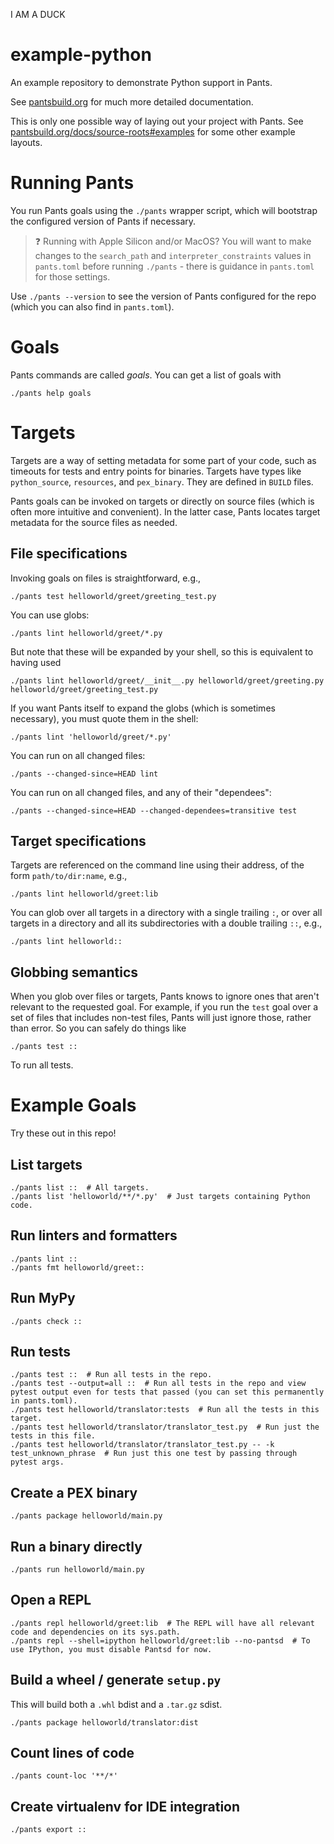 I AM A DUCK

# example-python
An example repository to demonstrate Python support in Pants.

See [pantsbuild.org](https://www.pantsbuild.org/docs) for much more detailed documentation.

This is only one possible way of laying out your project with Pants. See 
[pantsbuild.org/docs/source-roots#examples](https://www.pantsbuild.org/docs/source-roots#examples) for some other
example layouts.

# Running Pants

You run Pants goals using the `./pants` wrapper script, which will bootstrap the
configured version of Pants if necessary.

> :question: Running with Apple Silicon and/or MacOS? You will want to make changes to the `search_path` and
`interpreter_constraints` values in `pants.toml` before running `./pants` - there is guidance in `pants.toml`
for those settings.

Use `./pants --version` to see the version of Pants configured for the repo (which you can also find
in `pants.toml`).

# Goals

Pants commands are called _goals_. You can get a list of goals with

```
./pants help goals
```

# Targets

Targets are a way of setting metadata for some part of your code, such as timeouts for tests and 
entry points for binaries. Targets have types like `python_source`, `resources`, and 
`pex_binary`. They are defined in `BUILD` files.

Pants goals can be invoked on targets or directly on source files (which is often more intuitive and convenient).
In the latter case, Pants locates target metadata for the source files as needed.

## File specifications

Invoking goals on files is straightforward, e.g.,

```
./pants test helloworld/greet/greeting_test.py
```

You can use globs:

```
./pants lint helloworld/greet/*.py
```

But note that these will be expanded by your shell, so this is equivalent to having used

```
./pants lint helloworld/greet/__init__.py helloworld/greet/greeting.py helloworld/greet/greeting_test.py
```

If you want Pants itself to expand the globs (which is sometimes necessary), you must quote them in the shell:

```
./pants lint 'helloworld/greet/*.py'
```

You can run on all changed files:

```
./pants --changed-since=HEAD lint
```

You can run on all changed files, and any of their "dependees":

```
./pants --changed-since=HEAD --changed-dependees=transitive test
```

## Target specifications

Targets are referenced on the command line using their address, of the form `path/to/dir:name`, e.g.,

```
./pants lint helloworld/greet:lib
```

You can glob over all targets in a directory with a single trailing `:`, or over all targets in a directory
and all its subdirectories with a double trailing `::`, e.g.,

```
./pants lint helloworld::
```

## Globbing semantics

When you glob over files or targets, Pants knows to ignore ones that aren't relevant to the requested goal.
For example, if you run the `test` goal over a set of files that includes non-test files, Pants will just ignore
those, rather than error. So you can safely do things like

```
./pants test ::
```

To run all tests.

# Example Goals

Try these out in this repo!

## List targets

```
./pants list ::  # All targets.
./pants list 'helloworld/**/*.py'  # Just targets containing Python code.
```

## Run linters and formatters

```
./pants lint ::
./pants fmt helloworld/greet::
```

## Run MyPy

```
./pants check ::
```

## Run tests

```
./pants test ::  # Run all tests in the repo.
./pants test --output=all ::  # Run all tests in the repo and view pytest output even for tests that passed (you can set this permanently in pants.toml).
./pants test helloworld/translator:tests  # Run all the tests in this target.
./pants test helloworld/translator/translator_test.py  # Run just the tests in this file.
./pants test helloworld/translator/translator_test.py -- -k test_unknown_phrase  # Run just this one test by passing through pytest args.
```

## Create a PEX binary

```
./pants package helloworld/main.py
```

## Run a binary directly

```
./pants run helloworld/main.py
```

## Open a REPL

```
./pants repl helloworld/greet:lib  # The REPL will have all relevant code and dependencies on its sys.path.
./pants repl --shell=ipython helloworld/greet:lib --no-pantsd  # To use IPython, you must disable Pantsd for now.
```

## Build a wheel / generate `setup.py`

This will build both a `.whl` bdist and a `.tar.gz` sdist.

```
./pants package helloworld/translator:dist
```

## Count lines of code

```
./pants count-loc '**/*'
```
## Create virtualenv for IDE integration

```
./pants export ::
```
